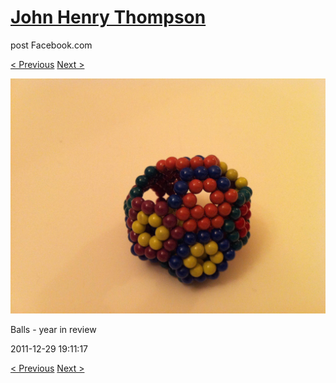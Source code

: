 # [John Henry Thompson](../README.md)
post Facebook.com

[< Previous](2011-12-29-11.md) [Next >](2011-12-29-13.md)

[![](../media/2011-12-29/Balls-year-in-review-11.jpg)](../README.md)

Balls - year in review

2011-12-29 19:11:17

[< Previous](2011-12-29-11.md) [Next >](2011-12-29-13.md)